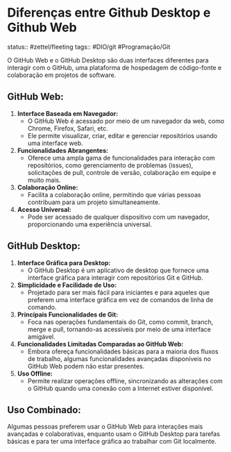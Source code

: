 # Diferenças entre Github Desktop e Github Web
status:: #zettel/fleeting 
tags:: #DIO/git #Programação/Git 

O GitHub Web e o GitHub Desktop são duas interfaces diferentes para interagir com o GitHub, uma plataforma de hospedagem de código-fonte e colaboração em projetos de software.

## GitHub Web:

1. **Interface Baseada em Navegador:**
    - O GitHub Web é acessado por meio de um navegador da web, como Chrome, Firefox, Safari, etc.
    - Ele permite visualizar, criar, editar e gerenciar repositórios usando uma interface web.
2. **Funcionalidades Abrangentes:**
    - Oferece uma ampla gama de funcionalidades para interação com repositórios, como gerenciamento de problemas (issues), solicitações de pull, controle de versão, colaboração em equipe e muito mais.
3. **Colaboração Online:**
    - Facilita a colaboração online, permitindo que várias pessoas contribuam para um projeto simultaneamente.
4. **Acesso Universal:**
    - Pode ser acessado de qualquer dispositivo com um navegador, proporcionando uma experiência universal.

## GitHub Desktop:

1. **Interface Gráfica para Desktop:**
    - O GitHub Desktop é um aplicativo de desktop que fornece uma interface gráfica para interagir com repositórios Git e GitHub.
2. **Simplicidade e Facilidade de Uso:**
    - Projetado para ser mais fácil para iniciantes e para aqueles que preferem uma interface gráfica em vez de comandos de linha de comando.
3. **Principais Funcionalidades de Git:**
    - Foca nas operações fundamentais do Git, como commit, branch, merge e pull, tornando-as acessíveis por meio de uma interface amigável.
4. **Funcionalidades Limitadas Comparadas ao GitHub Web:**
    - Embora ofereça funcionalidades básicas para a maioria dos fluxos de trabalho, algumas funcionalidades avançadas disponíveis no GitHub Web podem não estar presentes.
5. **Uso Offline:**
    - Permite realizar operações offline, sincronizando as alterações com o GitHub quando uma conexão com a Internet estiver disponível.

## Uso Combinado:
Algumas pessoas preferem usar o GitHub Web para interações mais avançadas e colaborativas, enquanto usam o GitHub Desktop para tarefas básicas e para ter uma interface gráfica ao trabalhar com Git localmente.